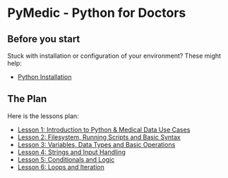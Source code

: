 # PyMedic - Python for Doctors

## Before you start

Stuck with installation or configuration of your environment? These might help:

- [Python Installation](docs/installation.md)


## The Plan

Here is the lessons plan:

- [Lesson 1: Introduction to Python & Medical Data Use Cases](lessons/01-introduction/index.md)
- [Lesson 2: Filesystem, Running Scripts and Basic Syntax](lessons/02-filesystem/index.md)
- [Lesson 3: Variables, Data Types and Basic Operations](lessons/03-variables/index.md)
- [Lesson 4: Strings and Input Handling](lessons/04-strings/index.md)
- [Lesson 5: Conditionals and Logic](lessons/05-conditionals/index.md)
- [Lesson 6: Loops and Iteration](lessons/06-loops/index.md)
